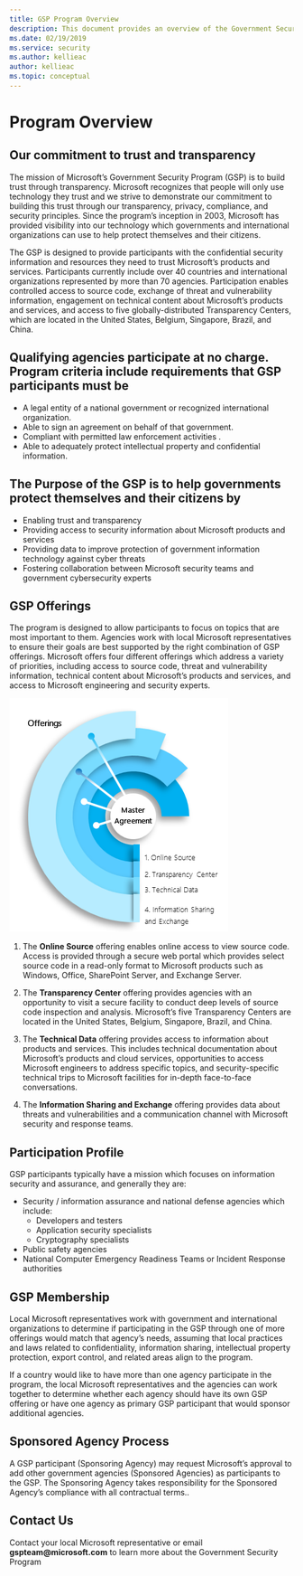 ```yaml
---
title: GSP Program Overview
description: This document provides an overview of the Government Security Program.
ms.date: 02/19/2019
ms.service: security
ms.author: kellieac
author: kellieac
ms.topic: conceptual
---
```


# Program Overview

## Our commitment to trust and transparency

The mission of Microsoft’s Government Security Program (GSP) is to build trust through transparency.  Microsoft recognizes that people will only use technology they trust and we strive to demonstrate our commitment to building this trust through our transparency, privacy, compliance, and security principles.  Since the program’s inception in 2003, Microsoft has provided visibility into our technology which governments and international organizations can use to help protect themselves and their citizens.

The GSP is designed to provide participants with the confidential security information and resources they need to trust Microsoft’s products and services.  Participants currently include over 40 countries and international organizations represented by more than 70 agencies.  Participation enables controlled access to source code, exchange of threat and vulnerability information, engagement on technical content about Microsoft’s products and services, and access to five globally-distributed Transparency Centers, which are located in the United States, Belgium, Singapore, Brazil, and China. 

## Qualifying agencies participate at no charge. Program criteria include requirements that GSP participants must be

 - A legal entity of a national government or recognized international organization.
 - Able to sign an agreement on behalf of that government.
 - Compliant with permitted law enforcement activities .
 - Able to adequately protect intellectual property and confidential information.

## The Purpose of the GSP is to help governments protect themselves and their citizens by

 - Enabling trust and transparency
 - Providing access to security information about Microsoft products and services
 - Providing data to improve protection of government information technology against cyber threats
 - Fostering collaboration between Microsoft security teams and government cybersecurity experts

## GSP Offerings

 The program is designed to allow participants to focus on topics that are most important to them.  Agencies work with local Microsoft representatives to ensure their goals are best supported by the right combination of GSP offerings.  Microsoft offers four different offerings which address a variety of priorities, including access to source code, threat and vulnerability information, technical content about Microsoft’s products and services, and access to Microsoft engineering and security experts.

![offerings](../media/security-gsp/programOverview.png)

 1. The **Online Source** offering enables online access to view source code. Access is provided through a secure web portal which provides select source code in a read-only format to Microsoft products such as Windows, Office, SharePoint Server, and Exchange Server.

 2. The **Transparency Center** offering provides agencies with an opportunity to visit a secure facility to conduct deep levels of source code inspection and analysis.  Microsoft’s five Transparency Centers are located in the United States, Belgium, Singapore, Brazil, and China.

 3. The **Technical Data** offering provides access to information about products and services.  This includes technical documentation about Microsoft’s products and cloud services, opportunities to access Microsoft engineers to address specific topics, and security-specific technical trips to Microsoft facilities for in-depth face-to-face conversations.

 4. The **Information Sharing and Exchange** offering provides data about threats and vulnerabilities and a communication channel with Microsoft security and response teams.

## Participation Profile

GSP participants typically have a mission which focuses on information security and assurance, and generally they are:
 - Security / information assurance and national defense agencies which include:
   - Developers and testers
   - Application security specialists
   - Cryptography specialists
 - Public safety agencies
 - National Computer Emergency Readiness Teams or Incident Response authorities

## GSP Membership

Local Microsoft representatives work with government and international organizations to determine if participating in the GSP through one of more offerings would match that agency’s needs, assuming that local practices and laws related to confidentiality, information sharing, intellectual property protection, export control, and related areas align to the program. 

If a country would like to have more than one agency participate in the program, the local Microsoft representatives and the agencies can work together to determine whether each agency should have its own GSP offering or have one agency as primary GSP participant that would sponsor additional agencies.   

## Sponsored Agency Process

A GSP participant (Sponsoring Agency) may request Microsoft’s approval to add other government agencies (Sponsored Agencies) as participants to the GSP.  The Sponsoring Agency takes responsibility for the Sponsored Agency’s compliance with all contractual terms..

## Contact Us

Contact your local Microsoft representative or email **gspteam\@microsoft.com**  to learn more about the Government Security Program
